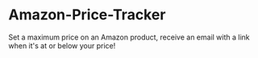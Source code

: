# Amazon-Price-Tracker
Set a maximum price on an Amazon product, receive an email with a link when it's at or below your price!
